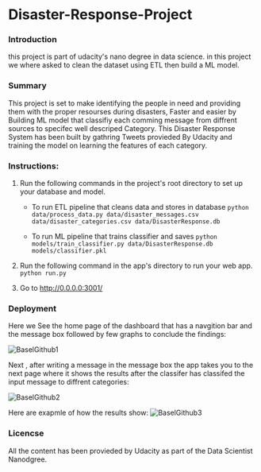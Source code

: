 # Disaster-Response-Project
### Introduction
this project is part of udacity's nano degree in data science.
in this project we where asked to clean the dataset using ETL then build a ML model.


### Summary
This project is set to make identifying the people in need and providing them with the proper resourses during disasters, Faster and easier by Building ML model that classifiy each comming message from diffrent sources to specifec well descriped Category.
This Disaster Response System has been built by gathring Tweets provieded By Udacity and training the model on learning the features of each category.

### Instructions:


1. Run the following commands in the project's root directory to set up your database and model.

    - To run ETL pipeline that cleans data and stores in database
        `python data/process_data.py data/disaster_messages.csv data/disaster_categories.csv data/DisasterResponse.db`
        
        
    - To run ML pipeline that trains classifier and saves
        `python models/train_classifier.py data/DisasterResponse.db models/classifier.pkl`
        
        

2. Run the following command in the app's directory to run your web app.
    `python run.py`

3. Go to http://0.0.0.0:3001/

### Deployment
Here we See the home page of the dashboard that has a navgition bar and the message box followed by few graphs to conclude the findings:

![BaselGithub1](https://user-images.githubusercontent.com/93598105/148646343-9f0fe3c6-31d3-4056-8d88-e848a66d7d3c.PNG)

Next , after writing a message in the message box the app takes you to the next page where it shows the results after the classifer has classifed the input message to diffrent categories:

![BaselGithub2](https://user-images.githubusercontent.com/93598105/148646326-65532084-3ec4-4a28-b0e0-0b1732e4bda9.PNG)

Here are exapmle of how the results show:
![BaselGithub3](https://user-images.githubusercontent.com/93598105/148646353-c682d64c-8e95-48d3-9233-cb60ab63aae9.PNG)

### Licencse
All the content has been provieded by Udacity as part of the Data Scientist Nanodgree.
